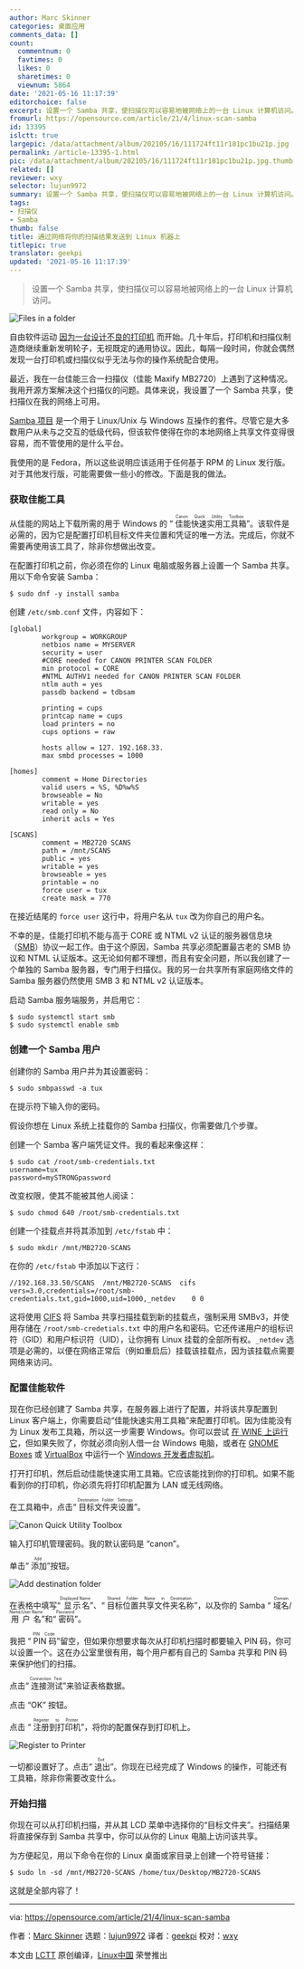 ```yaml
---
author: Marc Skinner
categories: 桌面应用
comments_data: []
count:
  commentnum: 0
  favtimes: 0
  likes: 0
  sharetimes: 0
  viewnum: 5864
date: '2021-05-16 11:17:39'
editorchoice: false
excerpt: 设置一个 Samba 共享，使扫描仪可以容易地被网络上的一台 Linux 计算机访问。
fromurl: https://opensource.com/article/21/4/linux-scan-samba
id: 13395
islctt: true
largepic: /data/attachment/album/202105/16/111724ft11r181pc1bu21p.jpg
permalink: /article-13395-1.html
pic: /data/attachment/album/202105/16/111724ft11r181pc1bu21p.jpg.thumb.jpg
related: []
reviewer: wxy
selector: lujun9972
summary: 设置一个 Samba 共享，使扫描仪可以容易地被网络上的一台 Linux 计算机访问。
tags:
- 扫描仪
- Samba
thumb: false
title: 通过网络将你的扫描结果发送到 Linux 机器上
titlepic: true
translator: geekpi
updated: '2021-05-16 11:17:39'
---
```



> 
> 设置一个 Samba 共享，使扫描仪可以容易地被网络上的一台 Linux 计算机访问。
> 
> 
> 


![](/data/attachment/album/202105/16/111724ft11r181pc1bu21p.jpg "Files in a folder")


自由软件运动 [因为一台设计不良的打印机](https://opensource.com/article/18/2/pivotal-moments-history-open-source) 而开始。几十年后，打印机和扫描仪制造商继续重新发明轮子，无视既定的通用协议。因此，每隔一段时间，你就会偶然发现一台打印机或扫描仪似乎无法与你的操作系统配合使用。


最近，我在一台佳能三合一扫描仪（佳能 Maxify MB2720）上遇到了这种情况。我用开源方案解决这个扫描仪的问题。具体来说，我设置了一个 Samba 共享，使扫描仪在我的网络上可用。


[Samba 项目](http://samba.org/) 是一个用于 Linux/Unix 与 Windows 互操作的套件。尽管它是大多数用户从未与之交互的低级代码，但该软件使得在你的本地网络上共享文件变得很容易，而不管使用的是什么平台。


我使用的是 Fedora，所以这些说明应该适用于任何基于 RPM 的 Linux 发行版。对于其他发行版，可能需要做一些小的修改。下面是我的做法。


### 获取佳能工具


从佳能的网站上下载所需的用于 Windows 的 “<ruby> 佳能快速实用工具箱 <rt>  Canon Quick Utility Toolbox </rt></ruby>”。该软件是必需的，因为它是配置打印机目标文件夹位置和凭证的唯一方法。完成后，你就不需要再使用该工具了，除非你想做出改变。


在配置打印机之前，你必须在你的 Linux 电脑或服务器上设置一个 Samba 共享。用以下命令安装 Samba：



```
$ sudo dnf -y install samba

```

创建 `/etc/smb.conf` 文件，内容如下：



```
[global]
        workgroup = WORKGROUP
        netbios name = MYSERVER
        security = user
        #CORE needed for CANON PRINTER SCAN FOLDER
        min protocol = CORE
        #NTML AUTHV1 needed for CANON PRINTER SCAN FOLDER
        ntlm auth = yes
        passdb backend = tdbsam

        printing = cups
        printcap name = cups
        load printers = no
        cups options = raw

        hosts allow = 127. 192.168.33.
        max smbd processes = 1000

[homes]
        comment = Home Directories
        valid users = %S, %D%w%S
        browseable = No
        writable = yes
        read only = No
        inherit acls = Yes

[SCANS]
        comment = MB2720 SCANS
        path = /mnt/SCANS
        public = yes
        writable = yes
        browseable = yes
        printable = no
        force user = tux
        create mask = 770

```

在接近结尾的 `force user` 这行中，将用户名从 `tux` 改为你自己的用户名。


不幸的是，佳能打印机不能与高于 CORE 或 NTML v2 认证的服务器信息块（[SMB](https://en.wikipedia.org/wiki/Server_Message_Block)）协议一起工作。由于这个原因，Samba 共享必须配置最古老的 SMB 协议和 NTML 认证版本。这无论如何都不理想，而且有安全问题，所以我创建了一个单独的 Samba 服务器，专门用于扫描仪。我的另一台共享所有家庭网络文件的 Samba 服务器仍然使用 SMB 3 和 NTML v2 认证版本。


启动 Samba 服务端服务，并启用它：



```
$ sudo systemctl start smb
$ sudo systemctl enable smb

```

### 创建一个 Samba 用户


创建你的 Samba 用户并为其设置密码：



```
$ sudo smbpasswd -a tux

```

在提示符下输入你的密码。


假设你想在 Linux 系统上挂载你的 Samba 扫描仪，你需要做几个步骤。


创建一个 Samba 客户端凭证文件。我的看起来像这样：



```
$ sudo cat /root/smb-credentials.txt
username=tux
password=mySTRONGpassword

```

改变权限，使其不能被其他人阅读：



```
$ sudo chmod 640 /root/smb-credentials.txt

```

创建一个挂载点并将其添加到 `/etc/fstab` 中：



```
$ sudo mkdir /mnt/MB2720-SCANS

```

在你的 `/etc/fstab` 中添加以下这行：



```
//192.168.33.50/SCANS  /mnt/MB2720-SCANS  cifs vers=3.0,credentials=/root/smb-credentials.txt,gid=1000,uid=1000,_netdev    0 0

```

这将使用 [CIFS](https://searchstorage.techtarget.com/definition/Common-Internet-File-System-CIFS) 将 Samba 共享扫描挂载到新的挂载点，强制采用 SMBv3，并使用存储在 `/root/smb-credetials.txt` 中的用户名和密码。它还传递用户的组标识符（GID）和用户标识符（UID），让你拥有 Linux 挂载的全部所有权。`_netdev` 选项是必需的，以便在网络正常后（例如重启后）挂载该挂载点，因为该挂载点需要网络来访问。


### 配置佳能软件


现在你已经创建了 Samba 共享，在服务器上进行了配置，并将该共享配置到 Linux 客户端上，你需要启动“佳能快速实用工具箱”来配置打印机。因为佳能没有为 Linux 发布工具箱，所以这一步需要 Windows。你可以尝试 [在 WINE 上运行它](https://opensource.com/article/21/2/linux-wine)，但如果失败了，你就必须向别人借一台 Windows 电脑，或者在 [GNOME Boxes](https://opensource.com/article/19/5/getting-started-gnome-boxes-virtualization) 或 [VirtualBox](https://www.virtualbox.org/) 中运行一个 [Windows 开发者虚拟机](https://developer.microsoft.com/en-us/windows/downloads/virtual-machines/)。


打开打印机，然后启动佳能快速实用工具箱。它应该能找到你的打印机。如果不能看到你的打印机，你必须先将打印机配置为 LAN 或无线网络。


在工具箱中，点击“<ruby> 目标文件夹设置 <rt>  Destination Folder Settings </rt></ruby>”。


![Canon Quick Utility Toolbox](/data/attachment/album/202105/16/111740lsswbmszck9wl4zm.png "Canon Quick Utility Toolbox")


输入打印机管理密码。我的默认密码是 “canon”。


单击“<ruby> 添加 <rt>  Add </rt></ruby>”按钮。


![Add destination folder](/data/attachment/album/202105/16/111740tvurvwvsu5mgyr38.png "Add destination folder")


在表格中填写“<ruby> 显示名 <rt>  Displayed Name </rt></ruby>”、“<ruby> 目标位置共享文件夹名称 <rt>  Shared Folder Name in Destination </rt></ruby>”，以及你的 Samba “<ruby> 域名/用户名 <rt>  Domain Name/User Name </rt></ruby>”和“<ruby> 密码 <rt>  Password </rt></ruby>”。


我把 “<ruby> PIN 码 <rt>  PIN Code </rt></ruby>”留空，但如果你想要求每次从打印机扫描时都要输入 PIN 码，你可以设置一个。这在办公室里很有用，每个用户都有自己的 Samba 共享和 PIN 码来保护他们的扫描。


点击“<ruby> 连接测试 <rt>  Connection Test </rt></ruby>”来验证表格数据。


点击 “OK” 按钮。


点击 “<ruby> 注册到打印机 <rt>  Register to Printer </rt></ruby>”，将你的配置保存到打印机上。


![Register to Printer ](/data/attachment/album/202105/16/111741mvbz35tk62lj2362.png "Register to Printer ")


一切都设置好了。点击“<ruby> 退出 <rt>  Exit </rt></ruby>”。你现在已经完成了 Windows 的操作，可能还有工具箱，除非你需要改变什么。


### 开始扫描


你现在可以从打印机扫描，并从其 LCD 菜单中选择你的“目标文件夹”。扫描结果将直接保存到 Samba 共享中，你可以从你的 Linux 电脑上访问该共享。


为方便起见，用以下命令在你的 Linux 桌面或家目录上创建一个符号链接：



```
$ sudo ln -sd /mnt/MB2720-SCANS /home/tux/Desktop/MB2720-SCANS

```

这就是全部内容了！




---


via: <https://opensource.com/article/21/4/linux-scan-samba>


作者：[Marc Skinner](https://opensource.com/users/marc-skinner) 选题：[lujun9972](https://github.com/lujun9972) 译者：[geekpi](https://github.com/geekpi) 校对：[wxy](https://github.com/wxy)


本文由 [LCTT](https://github.com/LCTT/TranslateProject) 原创编译，[Linux中国](https://linux.cn/) 荣誉推出